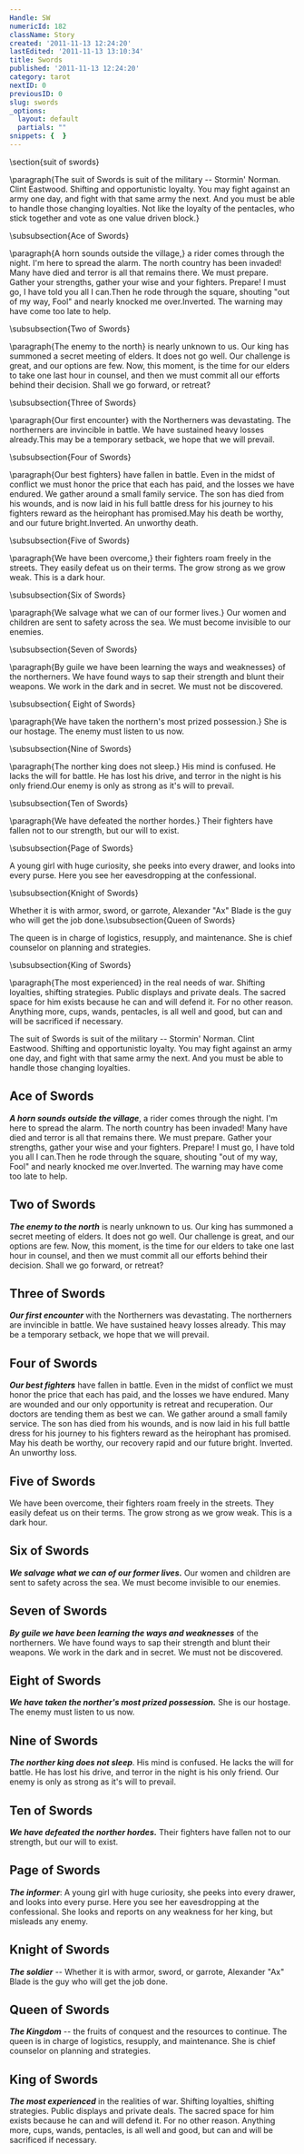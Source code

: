 ```yaml
---
Handle: SW
numericId: 182
className: Story
created: '2011-11-13 12:24:20'
lastEdited: '2011-11-13 13:10:34'
title: Swords
published: '2011-11-13 12:24:20'
category: tarot
nextID: 0
previousID: 0
slug: swords
_options:
  layout: default
  partials: ""
snippets: {  }
---
```

\section{suit of swords}

\paragraph{The suit of Swords is suit of the military -- Stormin' Norman. Clint Eastwood. Shifting and opportunistic loyalty. You may fight against an army one day, and fight with that same army the next. And you must be able to handle those changing loyalties. Not like the loyalty of the pentacles, who stick together and vote as one value driven block.}

\subsubsection{Ace of Swords}

\paragraph{A horn sounds outside the village,} a rider comes through the night. I'm here to spread the alarm. The north country has been invaded! Many have died and terror is all that remains there. We must prepare. Gather your strengths, gather your wise and your fighters. Prepare! I must go, I have told you all I can.Then he rode through the square, shouting "out of my way, Fool" and nearly knocked me over.Inverted. The warning may have come too late to help.

\subsubsection{Two of Swords}

\paragraph{The enemy to the north} is nearly unknown to us. Our king has summoned a secret meeting of elders. It does not go well. Our challenge is great, and our options are few. Now, this moment, is the time for our elders to take one last hour in counsel, and then we must commit all our efforts behind their decision. Shall we go forward, or retreat?

\subsubsection{Three of Swords}

\paragraph{Our first encounter} with the Northerners was devastating. The northerners are invincible in battle. We have sustained heavy losses already.This may be a temporary setback, we hope that we will prevail.

\subsubsection{Four of Swords}

\paragraph{Our best fighters} have fallen in battle. Even in the midst of conflict we must honor the price that each has paid, and the losses we have endured. We gather around a small family service. The son has died from his wounds, and is now laid in his full battle dress for his journey to his fighters reward as the heirophant has promised.May his death be worthy, and our future bright.Inverted. An unworthy death.

\subsubsection{Five of Swords}

\paragraph{We have been overcome,} their fighters roam freely in the streets. They easily defeat us on their terms. The grow strong as we grow weak. This is a dark hour.

\subsubsection{Six of Swords}

\paragraph{We salvage what we can of our former lives.} Our women and children are sent to safety across the sea. We must become invisible to our enemies.

\subsubsection{Seven of Swords}

\paragraph{By guile we have been learning the ways and weaknesses} of the northerners. We have found ways to sap their strength and blunt their weapons. We work in the dark and in secret. We must not be discovered.

\subsubsection{ Eight of Swords}

\paragraph{We have taken the northern's most prized possession.} She is our hostage. The enemy must listen to us now.

\subsubsection{Nine of Swords}

\paragraph{The norther king does not sleep.} His mind is confused. He lacks the will for battle. He has lost his drive, and terror in the night is his only friend.Our enemy is only as strong as it's will to prevail.

\subsubsection{Ten of Swords}

\paragraph{We have defeated the norther hordes.} Their fighters have fallen not to our strength, but our will to exist.

\subsubsection{Page of Swords}

A young girl with huge curiosity, she peeks into every drawer, and looks into every purse. Here you see her eavesdropping at the confessional.

\subsubsection{Knight of Swords}

Whether it is with armor, sword, or garrote, Alexander "Ax" Blade is the guy who will get the job done.\subsubsection{Queen of Swords}

The queen is in charge of logistics, resupply, and maintenance. She is chief counselor on planning and strategies.

\subsubsection{King of Swords}

\paragraph{The most experienced} in the real needs of war. Shifting loyalties, shifting strategies. Public displays and private deals. The sacred space for him exists because he can and will defend it. For no other reason. Anything more, cups, wands, pentacles, is all well and good, but can and will be sacrificed if necessary.

The suit of Swords is suit of the military -- Stormin' Norman. Clint Eastwood. Shifting and opportunistic loyalty. You may fight against an army one day, and fight with that same army the next. And you must be able to handle those changing loyalties.

## Ace of Swords

_**A horn sounds outside the village**_, a rider comes through the night. I'm here to spread the alarm. The north country has been invaded! Many have died and terror is all that remains there. We must prepare. Gather your strengths, gather your wise and your fighters. Prepare! I must go, I have told you all I can.Then he rode through the square, shouting "out of my way, Fool" and nearly knocked me over.Inverted. The warning may have come too late to help.

## Two of Swords

_**The enemy to the north**_ is nearly unknown to us. Our king has summoned a secret meeting of elders. It does not go well. Our challenge is great, and our options are few. Now, this moment, is the time for our elders to take one last hour in counsel, and then we must commit all our efforts behind their decision. Shall we go forward, or retreat?

## Three of Swords

_**Our first encounter**_ with the Northerners was devastating. The northerners are invincible in battle. We have sustained heavy losses already. This may be a temporary setback, we hope that we will prevail.

## Four of Swords

_**Our best fighters**_ have fallen in battle. Even in the midst of conflict we must honor the price that each has paid, and the losses we have endured. Many are wounded and our only opportunity is retreat and recuperation. Our doctors are tending them as best we can. We gather around a small family service. The son has died from his wounds, and is now laid in his full battle dress for his journey to his fighters reward as the heirophant has promised. May his death be worthy, our recovery rapid and our future bright. Inverted. An unworthy loss.

## Five of Swords

We have been overcome, their fighters roam freely in the streets. They easily defeat us on their terms. The grow strong as we grow weak. This is a dark hour.

## Six of Swords

_**We salvage what we can of our former lives.**_ Our women and children are sent to safety across the sea. We must become invisible to our enemies.

## Seven of Swords

**_By guile we have been learning the ways and weaknesses_** of the northerners. We have found ways to sap their strength and blunt their weapons. We work in the dark and in secret. We must not be discovered.

## Eight of Swords

**_We have taken the norther's most prized possession._** She is our hostage. The enemy must listen to us now.

## Nine of Swords

**_The norther king does not sleep_**. His mind is confused. He lacks the will for battle. He has lost his drive, and terror in the night is his only friend. Our enemy is only as strong as it's will to prevail.

## Ten of Swords

_**We have defeated the norther hordes.**_ Their fighters have fallen not to our strength, but our will to exist.

## Page of Swords

**_The informer_**: A young girl with huge curiosity, she peeks into every drawer, and looks into every purse. Here you see her eavesdropping at the confessional. She looks and reports on any weakness for her king, but misleads any enemy.

## Knight of Swords

_**The soldier**_ -- Whether it is with armor, sword, or garrote, Alexander "Ax" Blade is the guy who will get the job done.

## Queen of Swords

_**The Kingdom**_ -- the fruits of conquest and the resources to continue. The queen is in charge of logistics, resupply, and maintenance. She is chief counselor on planning and strategies.

## King of Swords

_**The most experienced**_ in the realities of war. Shifting loyalties, shifting strategies. Public displays and private deals. The sacred space for him exists because he can and will defend it. For no other reason. Anything more, cups, wands, pentacles, is all well and good, but can and will be sacrificed if necessary.

